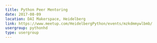 ```yaml
---
title: Python Peer Mentoring
date: 2017-08-09
location: DAI Makerspace, Heidelberg
link: https://www.meetup.com/HeidelbergPython/events/mzkdmmywlbmb/
usergroup: pythonhd
type: usergroup
---
```

